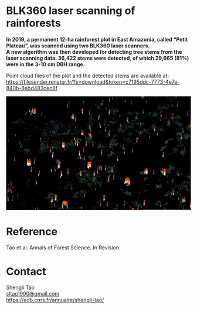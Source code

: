 # BLK360 laser scanning of rainforests

**In 2019, a permanent 12-ha rainforest plot in East Amazonia, called “Petit Plateau”, was scanned using two BLK360 laser scanners. <br/>
A new algorithm was then developed for detecting tree stems from the laser scanning data. 36,422 stems were detected, of which 29,665 (81%) were in the 3-10 cm DBH range.**<br/>

Point cloud files of the plot and the detected stems are available at:  
https://filesender.renater.fr/?s=download&token=c7195ddc-7773-4e7e-840b-8ebd483cec8f

![Stem detection from different height bins](images/stem_detection2.png)


# Reference <br/>
Tao et al. Annals of Forest Science. In Revision.

# Contact <br/>
Shengli Tao <br/>
sltao1990@gmail.com <br/>
https://edb.cnrs.fr/annuaire/shengli-tao/
